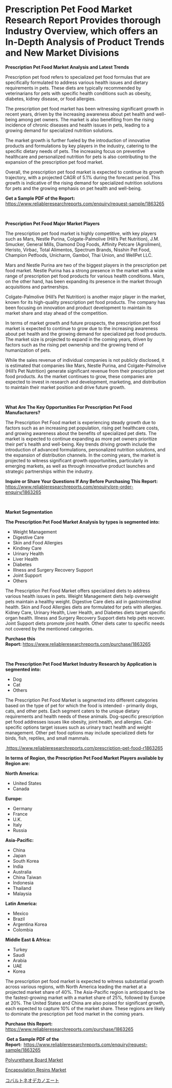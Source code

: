 <p><h1>Prescription Pet Food Market Research Report Provides thorough Industry Overview, which offers an In-Depth Analysis of Product Trends and New Market Divisions</h1></p><p><strong>Prescription Pet Food Market Analysis and Latest Trends</strong></p>
<p><p>Prescription pet food refers to specialized pet food formulas that are specifically formulated to address various health issues and dietary requirements in pets. These diets are typically recommended by veterinarians for pets with specific health conditions such as obesity, diabetes, kidney disease, or food allergies.</p><p>The prescription pet food market has been witnessing significant growth in recent years, driven by the increasing awareness about pet health and well-being among pet owners. The market is also benefiting from the rising incidence of chronic diseases and health issues in pets, leading to a growing demand for specialized nutrition solutions.</p><p>The market growth is further fueled by the introduction of innovative products and formulations by key players in the industry, catering to the specific dietary needs of pets. The increasing focus on preventive healthcare and personalized nutrition for pets is also contributing to the expansion of the prescription pet food market.</p><p>Overall, the prescription pet food market is expected to continue its growth trajectory, with a projected CAGR of 5.1% during the forecast period. This growth is indicative of the rising demand for specialized nutrition solutions for pets and the growing emphasis on pet health and well-being.</p></p>
<p><strong>Get a Sample PDF of the Report:&nbsp;</strong> <a href="https://www.reliableresearchreports.com/enquiry/request-sample/1863265">https://www.reliableresearchreports.com/enquiry/request-sample/1863265</a></p>
<p>&nbsp;</p>
<p><strong>Prescription Pet Food Major Market Players</strong></p>
<p><p>The prescription pet food market is highly competitive, with key players such as Mars, Nestle Purina, Colgate-Palmolive (Hill’s Pet Nutrition), J.M. Smucker, General Mills, Diamond Dog Foods, Affinity Petcare (Agrolimen), Heristo, Virbac, Total Alimentos, Spectrum Brands, Nisshin Pet Food, Champion Petfoods, Unicharm, Gambol, Thai Union, and WellPet LLC.</p><p>Mars and Nestle Purina are two of the biggest players in the prescription pet food market. Nestle Purina has a strong presence in the market with a wide range of prescription pet food products for various health conditions. Mars, on the other hand, has been expanding its presence in the market through acquisitions and partnerships.</p><p>Colgate-Palmolive (Hill’s Pet Nutrition) is another major player in the market, known for its high-quality prescription pet food products. The company has been focusing on innovation and product development to maintain its market share and stay ahead of the competition.</p><p>In terms of market growth and future prospects, the prescription pet food market is expected to continue to grow due to the increasing awareness about pet health and the growing demand for specialized pet food products. The market size is projected to expand in the coming years, driven by factors such as the rising pet ownership and the growing trend of humanization of pets.</p><p>While the sales revenue of individual companies is not publicly disclosed, it is estimated that companies like Mars, Nestle Purina, and Colgate-Palmolive (Hill’s Pet Nutrition) generate significant revenue from their prescription pet food products. As the market continues to grow, these companies are expected to invest in research and development, marketing, and distribution to maintain their market position and drive future growth.</p></p>
<p>&nbsp;</p>
<p><strong>What Are The Key Opportunities For Prescription Pet Food Manufacturers?</strong></p>
<p><p>The Prescription Pet Food market is experiencing steady growth due to factors such as an increasing pet population, rising pet healthcare costs, and growing awareness about the benefits of specialized pet diets. The market is expected to continue expanding as more pet owners prioritize their pet's health and well-being. Key trends driving growth include the introduction of advanced formulations, personalized nutrition solutions, and the expansion of distribution channels. In the coming years, the market is projected to witness significant growth opportunities, particularly in emerging markets, as well as through innovative product launches and strategic partnerships within the industry.</p></p>
<p><strong>Inquire or Share Your Questions If Any Before Purchasing This Report:</strong> <a href="https://www.reliableresearchreports.com/enquiry/pre-order-enquiry/1863265">https://www.reliableresearchreports.com/enquiry/pre-order-enquiry/1863265</a></p>
<p>&nbsp;</p>
<p><strong>Market Segmentation</strong></p>
<p><strong>The Prescription Pet Food Market Analysis by types is segmented into:</strong></p>
<p><ul><li>Weight Management</li><li>Digestive Care</li><li>Skin and Food Allergies</li><li>Kindney Care</li><li>Urinary Health</li><li>Liver Health</li><li>Diabetes</li><li>Illness and Surgery Recovery Support</li><li>Joint Support</li><li>Others</li></ul></p>
<p><p>The Prescription Pet Food Market offers specialized diets to address various health issues in pets. Weight Management diets help overweight pets maintain a healthy weight. Digestive Care diets aid in gastrointestinal health. Skin and Food Allergies diets are formulated for pets with allergies. Kidney Care, Urinary Health, Liver Health, and Diabetes diets target specific organ health. Illness and Surgery Recovery Support diets help pets recover. Joint Support diets promote joint health. Other diets cater to specific needs not covered by the mentioned categories.</p></p>
<p><strong>Purchase this Report:&nbsp;</strong><a href="https://www.reliableresearchreports.com/purchase/1863265">https://www.reliableresearchreports.com/purchase/1863265</a></p>
<p>&nbsp;</p>
<p><strong>The Prescription Pet Food Market Industry Research by Application is segmented into:</strong></p>
<p><ul><li>Dog</li><li>Cat</li><li>Others</li></ul></p>
<p><p>The Prescription Pet Food Market is segmented into different categories based on the type of pet for which the food is intended - primarily dogs, cats, and other pets. Each segment caters to the unique dietary requirements and health needs of these animals. Dog-specific prescription pet food addresses issues like obesity, joint health, and allergies. Cat-specific options target issues such as urinary tract health and weight management. Other pet food options may include specialized diets for birds, fish, reptiles, and small mammals.</p></p>
<p><a href="https://www.reliableresearchreports.com/prescription-pet-food-r1863265">&nbsp;https://www.reliableresearchreports.com/prescription-pet-food-r1863265</a></p>
<p><strong>In terms of Region, the Prescription Pet Food Market Players available by Region are:</strong></p>
<p>
    <p> <strong> North America: </strong>
        <ul>
            <li>United States</li>
            <li>Canada</li>
        </ul>
        </p> 
    <p> <strong> Europe: </strong>
        <ul>
            <li>Germany</li>
            <li>France</li>
            <li>U.K.</li>
            <li>Italy</li>
            <li>Russia</li>
        </ul>
        </p> 
    <p> <strong> Asia-Pacific: </strong>
        <ul>
            <li>China</li>
            <li>Japan</li>
            <li>South Korea</li>
            <li>India</li>
            <li>Australia</li>
            <li>China Taiwan</li>
            <li>Indonesia</li>
            <li>Thailand</li>
            <li>Malaysia</li>
        </ul>
        </p> 
    <p> <strong> Latin America: </strong>
        <ul>
            <li>Mexico</li>
            <li>Brazil</li>
            <li>Argentina Korea</li>
            <li>Colombia</li>
        </ul>
        </p> 
    <p> <strong> Middle East & Africa: </strong>
        <ul>
            <li>Turkey</li>
            <li>Saudi</li>
            <li>Arabia</li>
            <li>UAE</li>
            <li>Korea</li>
        </ul>
    </p>
    </p>
<p><p>The prescription pet food market is expected to witness substantial growth across various regions, with North America leading the market at a projected market share of 40%. The Asia-Pacific region is anticipated to be the fastest-growing market with a market share of 25%, followed by Europe at 20%. The United States and China are also poised for significant growth, each expected to capture 10% of the market share. These regions are likely to dominate the prescription pet food market in the coming years.</p></p>
<p><strong>Purchase this Report: </strong><a href="https://www.reliableresearchreports.com/purchase/1863265">https://www.reliableresearchreports.com/purchase/1863265</a></p>
<p>&nbsp;<strong>Get a Sample PDF of the Report:&nbsp;&nbsp;</strong><a href="https://www.reliableresearchreports.com/enquiry/request-sample/1863265">https://www.reliableresearchreports.com/enquiry/request-sample/1863265</a></p>
<p><strong></strong></p>
<p><p><a href="https://www.linkedin.com/pulse/polyurethane-board-market-size-growth-outlook-from-2024-2031-projecting-k8hjf?trackingId=6hNwt2RmQd26yrTNkeJ9fA%3D%3D">Polyurethane Board Market</a></p><p><a href="https://www.linkedin.com/pulse/encapsulation-resins-market-provides-comprehensive-analysis-including-gwm3f?trackingId=Gy1%2BkQlaAGSsoZNMnGjeFg%3D%3D">Encapsulation Resins Market</a></p><p><a href="https://medium.com/@jackrichards5445/%E3%82%B3%E3%83%90%E3%83%AB%E3%83%88%E3%83%8D%E3%82%AA%E3%83%87%E3%82%AB%E3%83%8E%E9%85%B8%E5%B8%82%E5%A0%B4%E3%81%AE%E8%A6%8B%E9%80%9A%E3%81%97-%E5%B8%82%E5%A0%B4%E3%81%AE%E5%8B%95%E5%90%91-%E6%88%90%E9%95%B7-2024%E5%B9%B4%E3%81%8B%E3%82%892031%E5%B9%B4%E3%81%BE%E3%81%A7%E3%81%AE%E4%BA%88%E6%B8%AC-fa5ed2a07102">コバルトネオデカノエート</a></p></p>